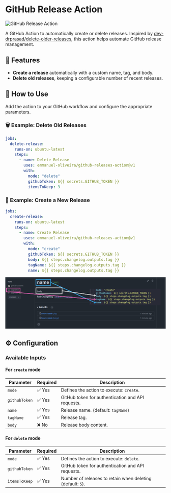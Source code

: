 # GitHub Release Action

![GitHub Release Action](https://img.shields.io/github/v/release/emmanuel-oliveira/github-releases)

A GitHub Action to automatically create or delete releases. Inspired by [dev-drprasad/delete-older-releases](https://github.com/dev-drprasad/delete-older-releases), this action helps automate GitHub release management.

## 📌 Features

- **Create a release** automatically with a custom name, tag, and body.
- **Delete old releases**, keeping a configurable number of recent releases.

## 🚀 How to Use

Add the action to your GitHub workflow and configure the appropriate parameters.

### 🗑️ Example: Delete Old Releases

```yaml
jobs:
  delete-release:
    runs-on: ubuntu-latest
    steps:
      - name: Delete Release
        uses: emmanuel-oliveira/github-releases-action@v1
        with:
          mode: "delete"
          githubToken: ${{ secrets.GITHUB_TOKEN }}
          itemsToKeep: 3
```

### 📢 Example: Create a New Release

```yaml
jobs:
  create-release:
    runs-on: ubuntu-latest
    steps:
      - name: Create Release
        uses: emmanuel-oliveira/github-releases-action@v1
        with:
          mode: "create"
          githubToken: ${{ secrets.GITHUB_TOKEN }}
          body: ${{ steps.changelog.outputs.tag }}
          tagName: ${{ steps.changelog.outputs.tag }}
          name: ${{ steps.changelog.outputs.tag }}
```


![Input schema on create mode](https://github.com/emmanuel-oliveira/github-releases/blob/master/docs/ACTIONS.png)



## ⚙️ Configuration

### Available Inputs

#### For `create` mode

| Parameter   | Required | Description |
|-------------|------------|-----------|
| `mode`      | ✅ Yes | Defines the action to execute: `create`. |
| `githubToken` | ✅ Yes | GitHub token for authentication and API requests. |
| `name` | ✅ Yes | Release name. (default: `tagName`)|
| `tagName` | ✅ Yes | Release tag. |
| `body` | ❌ No | Release body content. |

#### For `delete` mode

| Parameter   | Required | Description |
|-------------|------------|-----------|
| `mode`      | ✅ Yes | Defines the action to execute: `delete`. |
| `githubToken` | ✅ Yes | GitHub token for authentication and API requests. |
| `itemsToKeep` | ✅ Yes | Number of releases to retain when deleting (default: `5`). |

